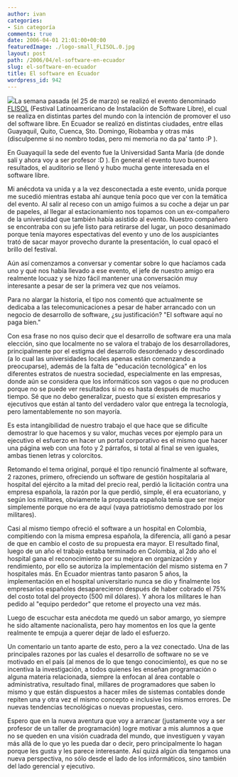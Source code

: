 ```yaml
---
author: ivan
categories:
- Sin categoría
comments: true
date: 2006-04-01 21:01:00+00:00
featuredImage: ./logo-small_FLISOL.0.jpg
layout: post
path: /2006/04/el-software-en-ecuador
slug: el-software-en-ecuador
title: El software en Ecuador
wordpress_id: 942
---
```


[![](https://photos1.blogger.com/blogger/5311/455/200/logo-small_FLISOL.0.jpg)](https://photos1.blogger.com/blogger/5311/455/1600/logo-small_FLISOL.0.jpg)La semana pasada (el 25 de marzo) se realizó el evento denominado [FLISOL](https://installfest.info/Ecuador) (Festival Latinoamericano de Instalación de Software Libre), el cual se realiza en distintas partes del mundo con la intención de promover el uso del software libre. En Ecuador se realizó en distintas ciudades, entre ellas Guayaquil, Quito, Cuenca, Sto. Domingo, Riobamba y otras más (disculpenme si no nombro todas, pero mi memoria no da pa' tanto :P ).

En Guayaquil la sede del evento fue la Universidad Santa María (de donde salí y ahora voy a ser profesor :D ). En general el evento tuvo buenos resultados, el auditorio se llenó y hubo mucha gente interesada en el software libre.

Mi anécdota va unida y a la vez desconectada a este evento, unida porque me sucedió mientras estaba ahí aunque tenía poco que ver con la temática del evento. Al salir al receso con un amigo fuimos a su coche a dejar un par de papeles, al llegar al estacionamiento nos topamos con un ex-compañero de la universidad que también había asistido al evento. Nuestro compañero se encontraba con su jefe listo para retirarse del lugar, un poco desanimado porque tenía mayores espectativas del evento y uno de los auspiciantes trató de sacar mayor provecho durante la presentación, lo cual opacó el brillo del festival.

Aún así comenzamos a conversar y comentar sobre lo que hacíamos cada uno y qué nos había llevado a ese evento, el jefe de nuestro amigo era realmente locuaz y se hizo fácil mantener una conversación muy interesante a pesar de ser la primera vez que nos veíamos.

Para no alargar la historia, el tipo nos comentó que actualmente se dedicaba a las telecomunicaciones a pesar de haber arrancado con un negocio de desarrollo de software, ¿su justificación? "El software aquí no paga bien."

Con esa frase no nos quiso decir que el desarrollo de software era una mala elección, sino que localmente no se valora el trabajo de los desarrolladores, principalmente por el estigma del desarrollo desordenado y descordinado (a lo cual las universidades locales apenas están comenzando a preocuparse), además de la falta de "educación tecnológica" en los diferentes estratos de nuestra sociedad, especialmente en las empresas, donde aún se considera que los informáticos son vagos o que no producen porque no se puede ver resultados si no es hasta después de mucho tiempo. Sé que no debo generalizar, puesto que sí existen empresarios y ejecutivos que están al tanto del verdadero valor que entrega la tecnología, pero lamentablemente no son mayoría.

Es esta intangibilidad de nuestro trabajo el que hace que se dificulte demostrar lo que hacemos y su valor, muchas veces por ejemplo para un ejecutivo el esfuerzo en hacer un portal corporativo es el mismo que hacer una página web con una foto y 2 párrafos, si total al final se ven iguales, ambas tienen letras y colorcitos.

Retomando el tema original, porqué el tipo renunció finalmente al software, 2 razones, primero, ofreciendo un software de gestión hospitalaria al hospital del ejército a la mitad del precio real, perdió la licitación contra una empresa española, la razón por la que perdió, simple, él era ecuatoriano, y según los militares, obviamente la propuesta española tenía que ser mejor simplemente porque no era de aquí (vaya patriotismo demostrado por los militares).

Casi al mismo tiempo ofreció el software a un hospital en Colombia, compitiendo con la misma empresa española, la diferencia, allí ganó a pesar de que en cambio el costo de su propuesta era mayor. El resultado final, luego de un año el trabajo estaba terminado en Colombia, al 2do año el hospital gana el reconocimiento por su mejora en organización y rendimiento, por ello se autoriza la implementación del mismo sistema en 7 hospitales más. En Ecuador mientras tanto pasaron 5 años, la implementación en el hospital universitario nunca se dio y finalmente los empresarios españoles desaparecieron después de haber cobrado el 75% del costo total del proyecto (500 mil dólares). Y ahora los militares le han pedido al "equipo perdedor" que retome el proyecto una vez más.

Luego de escuchar esta anécdota me quedó un sabor amargo, yo siempre he sido altamente nacionalista, pero hay momentos en los que la gente realmente te empuja a querer dejar de lado el esfuerzo.

Un comentario un tanto aparte de esto, pero a la vez conectado. Una de las principales razones por las cuales el desarrollo de software no se ve motivado en el país (al menos de lo que tengo conocimiento), es que no se incentiva la investigación, a todos quienes les enseñan programación o alguna materia relacionada, siempre la enfocan al área contable o administrativa, resultado final, millares de programadores que saben lo mismo y que están dispuestos a hacer miles de sistemas contables donde repiten una y otra vez el mismo concepto e inclusive los mismos errores. De nuevas tendencias tecnológicas o nuevas propuestas, cero.

Espero que en la nueva aventura que voy a arrancar (justamente voy a ser profesor de un taller de programación) logre motivar a mis alumnos a que no se queden en una visión cuadrada del mundo, que investiguen y vayan más allá de lo que yo les pueda dar o decir, pero principalmente lo hagan porque les gusta y les parece interesante. Así quizá algún día tengamos una nueva perspectiva, no sólo desde el lado de los informáticos, sino también del lado gerencial y ejecutivo.
